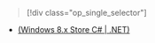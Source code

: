> [!div class="op_single_selector"]
- [(Windows 8.x Store C# | .NET)](../articles/mobile-services/mobile-services-dotnet-backend-windows-store-dotnet-aad-rbac.md)

<!---HONumber=82-->